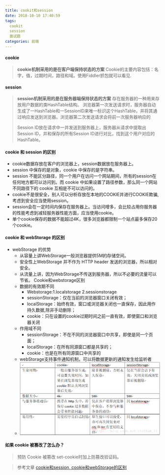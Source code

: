 ```yaml
---
title: cookit和session
date: 2018-10-10 17:40:59
tags: 
  cookit
  session
  面试题
categories: 前端
---
```


#### cookie
> __cookie机制采用的是在客户端保持状态的方案__
> Cookie的主要内容包括：名字，值，过期时间，路径和域。使用Fiddler抓包就可以看见.
> 
> 
> 
#### session
> __session机制采用的是在服务器端保持状态的方案__
> 存在服务器的一种用来存放用户数据的类HashTable结构。
> 浏览器第一次发送请求时，服务器自动生成了一HashTable和一SessionID来唯一标识这个HashTable，并将其通过响应发送到浏览器。浏览器第二次发送请求会将前一次服务器响应的
> 
> Session ID放在请求中一并发送到服务器上，服务器从请求中提取出Session ID，并和保存的所有Session ID进行对比，找到这个用户对应的HashTable。
> 

#### cookie 和 session 的区别
+ cookie数据存放在客户的浏览器上，session数据放在服务器上。
+ session 中保存的是对象，cookie 中保存的是字符串。
+ session 不能区分路径，同一个用户在访问一个网站期间，所有的session在任何地方都可以访问到。而 cookie 中如果设置了路径参数，那么同一个网站不同路径下的 cookie 互相是不可以访问的。
+ cookie不是很安全，别人可以分析存放在本地的COOKIE并进行COOKIE欺骗,考虑到安全应当使用session。
+ session会在一定时间内保存在服务器上。当访问增多，会比较占用你服务器的性能考虑到减轻服务器性能方面，应当使用cookie。
+ 单个cookie保存的数据不能超过4K，很多浏览器都限制一个站点最多保存20个cookie。


#### cookie 和 webStorage 的区别
+ webStorage 的优势
  + 从容量上讲WebStorage一般浏览器提供5M的存储空间。
  + 安全性上WebStorage 并不作为 HTTP header 发送的浏览器，所以相对安全。
  + 从流量上讲，因为WebStorage不传送到服务器，所以不必要的流量可以节省。 Cookie和webstorage区别 
  + 数据的有效期不同
    + Webstorage:1.localstorage 2.sessionstorage 
    + sessionStorage：仅在当前的浏览器窗口关闭有效；
    + localStorage：始终有效，窗口或浏览器关闭也一直保存，因此用作持久数据,除非手动删除；
    + cookie：只在设置的cookie过期时间之前一直有效，即使窗口和浏览器关闭
  + 作用域不同
    + sessionStorage：不在不同的浏览器窗口中共享，即使是同一个页面；
    + localStorage：在所有同源窗口都是共享的；
    +  cookie：也是在所有同源窗口中共享的
  + webStorage支持事件通知机制，可以将数据更新的通知发生给监听者
  + ![WebStorage](/assets/images/session.png)

#### 如果 cookie 被篡改了怎么办？
> 预防 Cookie 被篡改
> set-cookie时加上防篡改验证码。 
> 


> 
> 参考文章 [cookie和session, cookie和webStorage的区别](https://blog.csdn.net/statham_li/article/details/80226447)
> 
> 
> 